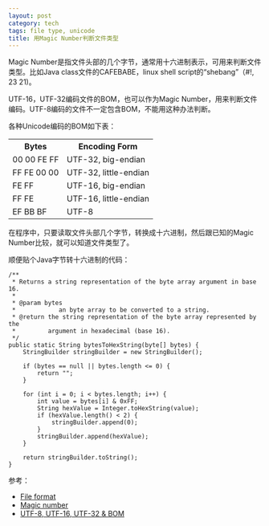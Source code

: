 ```yaml
---
layout: post
category: tech
tags: file type, unicode
title: 用Magic Number判断文件类型
---
```

Magic Number是指文件头部的几个字节，通常用十六进制表示，可用来判断文件类型。比如Java class文件的CAFEBABE，linux shell script的“shebang”（#!, 23 21)。

UTF-16，UTF-32编码文件的BOM，也可以作为Magic Number，用来判断文件编码。UTF-8编码的文件不一定包含BOM，不能用这种办法判断。

各种Unicode编码的BOM如下表：

<table class="compat-table">
  <tr>
    <th>Bytes</th>
    <th>Encoding Form</th>
  </tr>
  <tr>
    <td>00 00 FE FF</td>
    <td>UTF-32, big-endian</td>
  </tr>
  <tr>
    <td>FF FE 00 00</td>
    <td>UTF-32, little-endian</td>
  </tr>
  <tr>
    <td>FE FF</td>
    <td>UTF-16, big-endian</td>
  </tr>
  <tr>
    <td>FF FE</td>
    <td>UTF-16, little-endian</td>
  </tr>
  <tr>
    <td>EF BB BF</td>
    <td>UTF-8</td>
  </tr>
</table>

在程序中，只要读取文件头部几个字节，转换成十六进制，然后跟已知的Magic Number比较，就可以知道文件类型了。

顺便贴个Java字节转十六进制的代码：

	/**
	 * Returns a string representation of the byte array argument in base 16.
	 * 
	 * @param bytes
	 *            an byte array to be converted to a string.
	 * @return the string representation of the byte array represented by the
	 *         argument in hexadecimal (base 16).
	 */
	public static String bytesToHexString(byte[] bytes) {
		StringBuilder stringBuilder = new StringBuilder();

		if (bytes == null || bytes.length <= 0) {
			return "";
		}

		for (int i = 0; i < bytes.length; i++) {
			int value = bytes[i] & 0xFF;
			String hexValue = Integer.toHexString(value);
			if (hexValue.length() < 2) {
				stringBuilder.append(0);
			}
			stringBuilder.append(hexValue);
		}

		return stringBuilder.toString();
	}

参考：
- [File format](http://en.wikipedia.org/wiki/File_format)
- [Magic number]
- [UTF-8, UTF-16, UTF-32 & BOM](http://www.unicode.org/faq/utf_bom.html#BOM)

[Magic number]: http://en.wikipedia.org/wiki/Magic_number_(programming)

